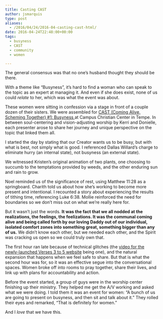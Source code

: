 ```yaml
---
title: Casting CAST
author: jsmarquis
type: post
aliases:
  - /2016/04/24/2016-04-casting-cast-html/
date: 2016-04-24T22:48:00+00:00
tags:
  - busyness
  - CAST
  - community
  - women

---
```

The general consensus was that no one&#8217;s husband thought they should be there.

With a theme like &#8220;Busyness&#8221;, it&#8217;s hard to find a woman who can speak to the topic as an expert at managing it. And even if she does exist, none of us could _relate_ to her, which was what the event was about. 

These women were sitting in confession via a stage in front of a couple dozen of their sisters. We were assembled for <a href="http://milkweedministries.com/#events" target="_blank">CAST (Coming Alive, Scheming Together) #1: Busyness </a>at Campus Christian Center in Tempe. In between soul-centering and vision-adjusting worship by Kerri and Donielle, each presenter arose to share her journey and unique perspective on the topic that linked them all.

I started the day by stating that our Creator wants us to be busy, but with what is best, not simply what is good. I referenced Dallas Willard&#8217;s charge to eliminate hurry (an internal state), not busyness (an external state).

We witnessed Kristen&#8217;s original animation of two plants, one choosing to succumb to the temptations provided by weeds, and the other enduring sun and rain to grow.

Noel reminded us of the significance of rest, using Matthew 11:28 as a springboard. Charith told us about how she&#8217;s working to become more present and intentional. I recounted a story about experiencing the results of tithing time, referencing Luke 6:38. Mollie reinforced the need for boundaries so we don&#8217;t miss out on what we&#8217;re really here for.

But it wasn&#8217;t just the words. **It was the fact that we all nodded at the realizations, the feelings, the feelizations. It was the communal coming alive and being called forth by our loving Daddy out of our individual, isolated comfort zones into something great, something bigger than any of us.** We didn&#8217;t know each other, but we needed each other, and the Spirit was cracking us open so we could truly own that.

The first hour ran late because of technical glitches (the <a href="https://vimeo.com/163899567" target="_blank">video for the newly-launched Verses 3 to 5 website</a> being one), and the natural expansion that happens when we feel safe to share. But that is what the second hour was for, so it was an effective segue into the conversational spaces. Women broke off into rooms to pray together, share their lives, and link up with plans for accountability and action.

Before the event started, a group of guys were in the worship center finishing up their ministry. They helped me get the A/V working and asked what we were doing. I told them it was an event for women: &#8220;A bunch of us are going to present on busyness, and then sit and talk about it.&#8221; They rolled their eyes and remarked, &#8220;That is definitely for women.&#8221;

And I _love_ that we have this.